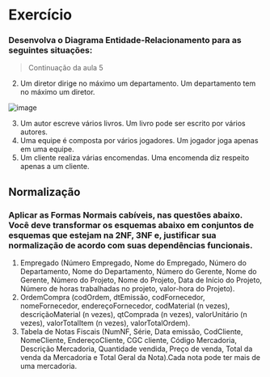 

# Exercício
### Desenvolva o Diagrama Entidade-Relacionamento para as seguintes situações:

> Continuação da aula 5

2. Um diretor dirige no máximo um departamento. Um
departamento tem no máximo um diretor.

![image](https://user-images.githubusercontent.com/93677384/149006779-369f32cb-5513-4ece-8411-9bc24837281f.png)


3. Um autor escreve vários livros. Um livro pode ser
escrito por vários autores.
4. Uma equipe é composta por vários jogadores. Um
jogador joga apenas em uma equipe.
5. Um cliente realiza várias encomendas. Uma
encomenda diz respeito apenas a um cliente.

## Normalização

### Aplicar as Formas Normais cabíveis, nas questões abaixo. Você deve transformar os esquemas abaixo em conjuntos de esquemas que estejam na 2NF, 3NF e, justificar sua normalização de acordo com suas dependências funcionais.

1. Empregado (Número Empregado, Nome do Empregado, Número do Departamento, Nome do Departamento, Número do Gerente, Nome do Gerente, Número do Projeto, Nome do Projeto, Data de Início do Projeto, Número de horas trabalhadas no projeto, valor-hora do Projeto).
2. OrdemCompra (codOrdem, dtEmissão, codFornecedor, nomeFornecedor, endereçoFornecedor, codMaterial (n vezes), descriçãoMaterial (n vezes), qtComprada (n vezes), valorUnitário (n vezes), valorTotalItem (n vezes), valorTotalOrdem).
3. Tabela de Notas Fiscais (NumNF, Série, Data emissão, CodCliente, NomeCliente, EndereçoCliente, CGC cliente, Código Mercadoria, Descrição Mercadoria, Quantidade vendida, Preço de venda, Total da venda da Mercadoria e Total Geral da Nota).Cada nota pode ter mais de uma mercadoria. 
